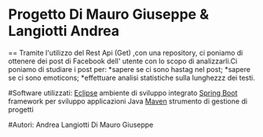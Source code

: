 # Progetto Di Mauro Giuseppe & Langiotti Andrea
==
Tramite l'utilizzo del Rest Api (Get) ,con una repository, ci poniamo di ottenere dei post di Facebook dell' utente con lo scopo di analizzarli.Ci poniamo di studiare 
i post per:
*sapere se ci sono hastag nel post;
*sapere se ci sono emoticons;
*effettuare analisi statistiche sulla lunghezzz dei testi.

#Software utilizzati:
[Eclipse](https://www.eclipse.org/downloads/packages/release/mars/r/eclipse-ide-java-ee-developers) ambiente di sviluppo integrato
[Spring Boot](https://spring.io/guides/gs/spring-boot/)  framework per sviluppo applicazioni Java
[Maven](https://maven.apache.org/) strumento di gestione di progetti

#Autori:
Andrea Langiotti
Di Mauro Giuseppe

